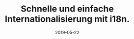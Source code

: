 ---
title: "Schnelle und einfache Internationalisierung mit i18n."
tags: [lighthouse, pwa, wcag]
date: 2019-05-22
path: blog/de/i18n
cover: ./preview.png
excerpt: Eine unterhaltsame Möglichkeit, einen Blog in mehreren Sprachen zu veröffentlichen.
---